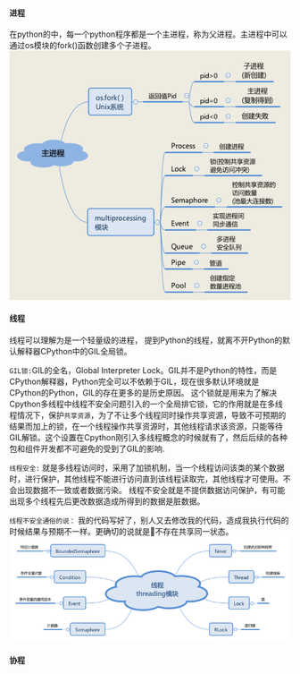 #### 进程
在python的中，每一个python程序都是一个主进程，称为父进程。主进程中可以通过os模块的fork()函数创建多个子进程。
![进程创建示意图](../img/proceed.png)

#### 线程
线程可以理解为是一个轻量级的进程，
提到Python的线程，就离不开Python的默认解释器CPython中的GIL全局锁。

`GIL锁:`GIL的全名，Global Interpreter Lock。GIL并不是Python的特性，而是CPython解释器，Python完全可以不依赖于GIL，现在很多默认环境就是CPython的Python，GIL的存在更多的是历史原因。
这个锁就是用来为了解决Cpython多线程中线程不安全问题引入的一个全局排它锁，它的作用就是在多线程情况下，保护`共享资源`，为了不让多个线程同时操作共享资源，导致不可预期的结果而加上的锁，在一个线程操作共享资源时，其他线程请求该资源，只能等待GIL解锁。这个设置在Cpython刚引入多线程概念的时候就有了，然后后续的各种包和组件开发都不可避免的受到了GIL的影响.

`线程安全:` 就是多线程访问时，采用了加锁机制，当一个线程访问该类的某个数据时，进行保护，其他线程不能进行访问直到该线程读取完，其他线程才可使用。不会出现数据不一致或者数据污染。 线程不安全就是不提供数据访问保护，有可能出现多个线程先后更改数据造成所得到的数据是脏数据。

`线程不安全通俗的说：` 我的代码写好了，别人又去修改我的代码，造成我执行代码的时候结果与预期不一样。更确切的说就是不存在共享同一状态。
![线程](../img/threading.png)
#### 协程



